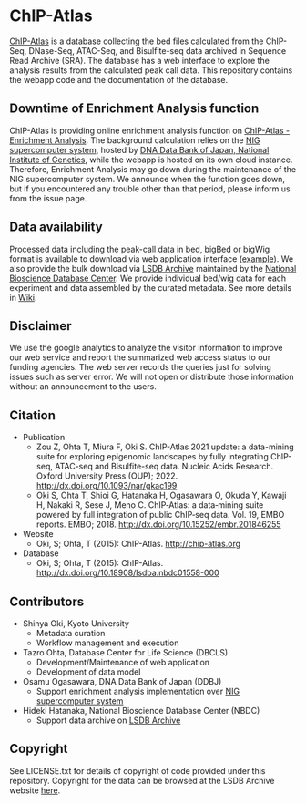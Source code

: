 # ChIP-Atlas

[ChIP-Atlas](https://chip-atlas.org) is a database collecting the bed files calculated from the ChIP-Seq, DNase-Seq, ATAC-Seq, and Bisulfite-seq data archived in Sequence Read Archive (SRA). The database has a web interface to explore the analysis results from the calculated peak call data. This repository contains the webapp code and the documentation of the database.

## Downtime of Enrichment Analysis function

ChIP-Atlas is providing online enrichment analysis function on [ChIP-Atlas - Enrichment Analysis](https://chip-atlas.org/enrichment_analysis). The background calculation relies on the [NIG supercomputer system](http://sc.ddbj.nig.ac.jp), hosted by [DNA Data Bank of Japan, National Institute of Genetics](http://ddbj.nig.ac.jp), while the webapp is hosted on its own cloud instance. Therefore, Enrichment Analysis may go down during the maintenance of the NIG supercomputer system. We announce when the function goes down, but if you encountered any trouble other than that period, please inform us from the issue page.

## Data availability

Processed data including the peak-call data in bed, bigBed or bigWig format is available to download via web application interface ([example](http://chip-atlas.org/view?id=SRX018625)). We also provide the bulk download via [LSDB Archive](http://dx.doi.org/10.18908/lsdba.nbdc01558-000) maintained by the [National Bioscience Database Center](https://biosciencedbc.jp/en/). We provide individual bed/wig data for each experiment and data assembled by the curated metadata. See more details in [Wiki](https://github.com/inutano/chip-atlas/wiki#downloads_doc).

## Disclaimer

We use the google analytics to analyze the visitor information to improve our web service and report the summarized web access status to our funding agencies. The web server records the queries just for solving issues such as server error. We will not open or distribute those information without an announcement to the users.

## Citation

- Publication
  - Zou Z, Ohta T, Miura F, Oki S. ChIP-Atlas 2021 update: a data-mining suite for exploring epigenomic landscapes by fully integrating ChIP-seq, ATAC-seq and Bisulfite-seq data. Nucleic Acids Research. Oxford University Press (OUP); 2022. http://dx.doi.org/10.1093/nar/gkac199
  - Oki S, Ohta T, Shioi G, Hatanaka H, Ogasawara O, Okuda Y, Kawaji H, Nakaki R, Sese J, Meno C. ChIP‐Atlas: a data‐mining suite powered by full integration of public ChIP‐seq data. Vol. 19, EMBO reports. EMBO; 2018. http://dx.doi.org/10.15252/embr.201846255
- Website
  - Oki, S; Ohta, T (2015): ChIP-Atlas. http://chip-atlas.org
- Database
  - Oki, S; Ohta, T (2015): ChIP-Atlas. http://dx.doi.org/10.18908/lsdba.nbdc01558-000

## Contributors

- Shinya Oki, Kyoto University
  - Metadata curation
  - Workflow management and execution
- Tazro Ohta, Database Center for Life Science (DBCLS)
  - Development/Maintenance of web application
  - Development of data model
- Osamu Ogasawara, DNA Data Bank of Japan (DDBJ)
  - Support enrichment analysis implementation over [NIG supercomputer system](http://sc.ddbj.nig.ac.jp)
- Hideki Hatanaka, National Bioscience Database Center (NBDC)
  - Support data archive on [LSDB Archive](https://dbarchive.biosciencedbc.jp)

## Copyright

See LICENSE.txt for details of copyright of code provided under this repository. Copyright for the data can be browsed at the LSDB Archive website [here](https://dbarchive.biosciencedbc.jp/en/chip-atlas/lic.html).
